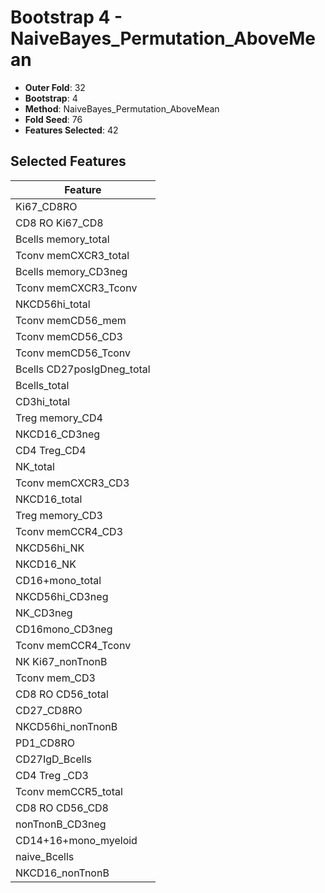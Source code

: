 # Bootstrap 4 - NaiveBayes_Permutation_AboveMean

- **Outer Fold**: 32
- **Bootstrap**: 4
- **Method**: NaiveBayes_Permutation_AboveMean
- **Fold Seed**: 76
- **Features Selected**: 42

## Selected Features

| Feature |
|---------|
| Ki67_CD8RO |
| CD8 RO Ki67_CD8 |
| Bcells memory_total |
| Tconv memCXCR3_total |
| Bcells memory_CD3neg |
| Tconv memCXCR3_Tconv |
| NKCD56hi_total |
| Tconv memCD56_mem |
| Tconv memCD56_CD3 |
| Tconv memCD56_Tconv |
| Bcells CD27posIgDneg_total |
| Bcells_total |
| CD3hi_total |
| Treg memory_CD4 |
| NKCD16_CD3neg |
| CD4 Treg_CD4 |
| NK_total |
| Tconv memCXCR3_CD3 |
| NKCD16_total |
| Treg memory_CD3 |
| Tconv memCCR4_CD3 |
| NKCD56hi_NK |
| NKCD16_NK |
| CD16+mono_total |
| NKCD56hi_CD3neg |
| NK_CD3neg |
| CD16mono_CD3neg |
| Tconv memCCR4_Tconv |
| NK Ki67_nonTnonB |
| Tconv mem_CD3 |
| CD8 RO CD56_total |
| CD27_CD8RO |
| NKCD56hi_nonTnonB |
| PD1_CD8RO |
| CD27IgD_Bcells |
| CD4 Treg _CD3 |
| Tconv memCCR5_total |
| CD8 RO CD56_CD8 |
| nonTnonB_CD3neg |
| CD14+16+mono_myeloid |
| naive_Bcells |
| NKCD16_nonTnonB |
